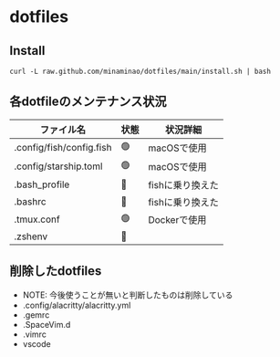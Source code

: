 # dotfiles

## Install
```
curl -L raw.github.com/minaminao/dotfiles/main/install.sh | bash
```

## 各dotfileのメンテナンス状況

| ファイル名               | 状態 | 状況詳細             |
| ------------------------ | ---- | -------------------- |
| .config/fish/config.fish | 🟢    | macOSで使用          |
| .config/starship.toml    | 🟢    | macOSで使用          |
| .bash_profile            | 🔴    | fishに乗り換えた     |
| .bashrc                  | 🔴    | fishに乗り換えた     |
| .tmux.conf               | 🟢    | Dockerで使用         |
| .zshenv                  | 🔴    |                      |

## 削除したdotfiles
- NOTE: 今後使うことが無いと判断したものは削除している
- .config/alacritty/alacritty.yml
- .gemrc
- .SpaceVim.d
- .vimrc
- vscode